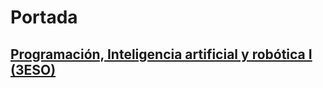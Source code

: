 # Portada

## [Programación, Inteligencia artificial y robótica I (3ESO)](https://app.gitbook.com/s/bTXSLc8oi0JAKk5HzzHm/~/changes/IkaXnW4EiA58XwVJ39K9/pd-programacion-ai-y-robotica-i/readme)
